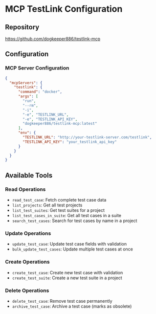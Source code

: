 # MCP TestLink Configuration

## Repository
https://github.com/dogkeeper886/testlink-mcp

## Configuration

### MCP Server Configuration
```json
{
  "mcpServers": {
    "testlink": {
      "command": "docker",
      "args": [
        "run",
        "--rm",
        "-i",
        "-e", "TESTLINK_URL",
        "-e", "TESTLINK_API_KEY",
        "dogkeeper886/testlink-mcp:latest"
      ],
      "env": {
        "TESTLINK_URL": "http://your-testlink-server.com/testlink",
        "TESTLINK_API_KEY": "your_testlink_api_key"
      }
    }
  }
}
```

## Available Tools

### Read Operations
- `read_test_case`: Fetch complete test case data
- `list_projects`: Get all test projects
- `list_test_suites`: Get test suites for a project
- `list_test_cases_in_suite`: Get all test cases in a suite
- `search_test_cases`: Search for test cases by name in a project

### Update Operations
- `update_test_case`: Update test case fields with validation
- `bulk_update_test_cases`: Update multiple test cases at once

### Create Operations
- `create_test_case`: Create new test case with validation
- `create_test_suite`: Create a new test suite in a project

### Delete Operations
- `delete_test_case`: Remove test case permanently
- `archive_test_case`: Archive a test case (marks as obsolete)
